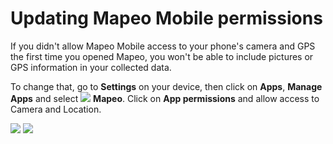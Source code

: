 # Updating Mapeo Mobile permissions

If you didn't allow Mapeo Mobile access to your phone's camera and GPS the first time you opened Mapeo, you won't be able to include pictures or GPS information in your collected data.

To change that, go to **Settings** on your device, then click on **Apps**, **Manage Apps** and select ![](../../.gitbook/assets/Mapeo\_Mobile.png) **Mapeo**. Click on **App permissions** and allow access to Camera and Location.

![](../../.gitbook/assets/Android\_App\_settings\_select\_app\_permissions.jpg) ![](../../.gitbook/assets/Android\_app\_settings-allow\_camera\_and\_gps.jpg)
